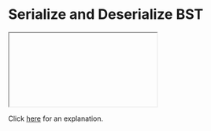 # Serialize and Deserialize BST 

<iframe></iframe>

Click [here](Explanation.md) for an explanation.

